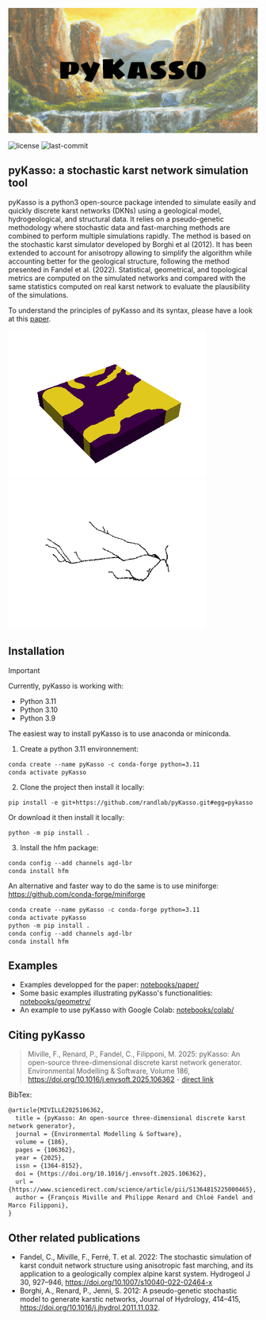 ![pyKasso's banner](/img/pykasso_banner_logo.png)

<!-- ![]() -->
<!-- [![PyPI Version](https://img.shields.io/pypi/v/pykasso.png)](https://pypi.python.org/pypi/pykasso) -->
<!-- [![PyPI Status](https://img.shields.io/pypi/status/pykasso.png)](https://pypi.python.org/pypi/pykasso) -->
<!-- [![PyPI Versions](https://img.shields.io/pypi/pyversions/pykasso.png)](https://pypi.python.org/pypi/pykasso) -->

![license](https://img.shields.io/github/license/randlab/pyKasso)
![last-commit](https://img.shields.io/github/last-commit/randlab/pyKasso/master)

<!-- [![Binder](https://mybinder.org/badge_logo.svg)](https://mybinder.org/v2/gh/randlab/pyKasso/dev) -->

## pyKasso: a stochastic karst network simulation tool

pyKasso is a python3 open-source package intended to simulate easily and quickly discrete karst networks (DKNs) using a geological model, hydrogeological, and structural data. It relies on a pseudo-genetic methodology where stochastic data and fast-marching methods are combined to perform multiple simulations rapidly. The method is based on the stochastic karst simulator developed by Borghi et al (2012). It has been extended to account for anisotropy allowing to simplify the algorithm while accounting better for the geological structure, following the method presented in Fandel et al. (2022). Statistical, geometrical, and topological metrics are computed on the simulated networks and compared with the same statistics computed on real karst network to evaluate the plausibility of the simulations.

To understand the principles of pyKasso and its syntax, please have a look at this [paper](https://doi.org/10.1016/j.envsoft.2025.106362).

![gif_01](/img/animation_01.gif)
![gif_02](/img/animation_02.gif)

## Installation

> [!IMPORTANT]
> Currently, pyKasso is working with:
> - Python 3.11 
> - Python 3.10
> - Python 3.9

The easiest way to install pyKasso is to use anaconda or miniconda.

1. Create a python 3.11 environnement:
```
conda create --name pyKasso -c conda-forge python=3.11
conda activate pyKasso
```

2. Clone the project then install it locally:
```
pip install -e git+https://github.com/randlab/pyKasso.git#egg=pykasso
```
Or download it then install it locally:
```
python -m pip install .
```

3. Install the hfm package:
```
conda config --add channels agd-lbr
conda install hfm
```

An alternative and faster way to do the same is to use miniforge: https://github.com/conda-forge/miniforge
```
conda create --name pyKasso -c conda-forge python=3.11
conda activate pyKasso
python -m pip install .
conda config --add channels agd-lbr
conda install hfm
```

## Examples

- Examples developped for the paper: [notebooks/paper/](https://github.com/randlab/pyKasso/tree/master/notebooks/paper)
- Some basic examples illustrating pyKasso's functionalities: [notebooks/geometry/](https://github.com/randlab/pyKasso/tree/master/notebooks/geometry)
- An example to use pyKasso with Google Colab: [notebooks/colab/](https://github.com/randlab/pyKasso/tree/master/notebooks/colab) 

## Citing pyKasso

> Miville, F., Renard, P., Fandel, C., Filipponi, M. 2025: pyKasso: An open-source three-dimensional discrete karst network generator. Environmental Modelling & Software, Volume 186, https://doi.org/10.1016/j.envsoft.2025.106362 - [direct link](https://doi.org/10.1016/j.envsoft.2025.106362)

BibTex:
```
@article{MIVILLE2025106362,
  title = {pyKasso: An open-source three-dimensional discrete karst network generator},
  journal = {Environmental Modelling & Software},
  volume = {186},
  pages = {106362},
  year = {2025},
  issn = {1364-8152},
  doi = {https://doi.org/10.1016/j.envsoft.2025.106362},
  url = {https://www.sciencedirect.com/science/article/pii/S1364815225000465},
  author = {François Miville and Philippe Renard and Chloé Fandel and Marco Filipponi},
}
```

## Other related publications

- Fandel, C., Miville, F., Ferré, T. et al. 2022: The stochastic simulation of karst conduit network structure using anisotropic fast marching, and its application to a geologically complex alpine karst system. Hydrogeol J 30, 927–946, https://doi.org/10.1007/s10040-022-02464-x
- Borghi, A., Renard, P., Jenni, S. 2012: A pseudo-genetic stochastic model to generate karstic networks, Journal of Hydrology, 414–415, https://doi.org/10.1016/j.jhydrol.2011.11.032.
